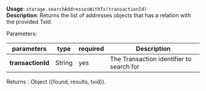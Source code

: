 **Usage**: `storage.searchAddressesWithTx(transactionId)`  
**Description**: Returns the list of addresses objects that has a relation with the provided TxId.

Parameters:

| parameters        | type   | required | Description                              |
| ----------------- | ------ | -------- | ---------------------------------------- |
| **transactionId** | String | yes      | The Transaction identifier to search for |

Returns : Object ({found, results, txid}).
